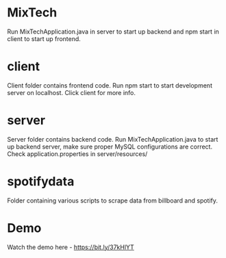# MixTech

Run MixTechApplication.java in server to start up backend
and npm start in client to start up frontend.

# client

Client folder contains frontend code. Run npm start to start
development server on localhost. Click client for more info.

# server

Server folder contains backend code. Run MixTechApplication.java
to start up backend server, make sure proper MySQL configurations are correct.
Check application.properties in server/resources/

# spotifydata

Folder containing various scripts to scrape data from billboard and spotify.

# Demo

Watch the demo here - https://bit.ly/37kHlYT
